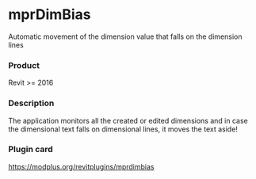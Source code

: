 # mprDimBias
Automatic movement of the dimension value that falls on the dimension lines
### Product ###
Revit >= 2016
### Description ###
The application monitors all the created or edited dimensions and in case the dimensional text falls on dimensional lines, it moves the text aside!
### Plugin card ###
https://modplus.org/revitplugins/mprdimbias
